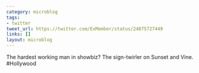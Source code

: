 ```yaml
---
category: microblog
tags:
- twitter
tweet_url: https://twitter.com/ExMember/status/24875727449
links: []
layout: microblog
---
```

The hardest working man in showbiz? The sign-twirler on Sunset and Vine. #Hollywood
